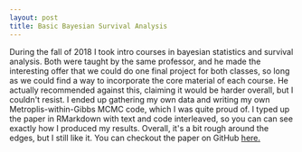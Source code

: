 ```yaml
---
layout: post
title: Basic Bayesian Survival Analysis
---
```


During the fall of 2018 I took intro courses in bayesian statistics and survival analysis.
Both were taught by the same professor, and he made the interesting offer that we could do one final project for both classes,
so long as we could find a way to incorporate the core material of each course.
He actually recommended against this, claiming it would be harder overall, but I couldn't resist.
I ended up gathering my own data and writing my own Metroplis-within-Gibbs MCMC code, which I was quite proud of.
I typed up the paper in RMarkdown with text and code interleaved, so you can can see exactly how I produced my results.
Overall, it's a bit rough around the edges, but I still like it.
You can checkout the paper on GitHub [here.](https://github.com/jnd18/bayesian-survival-final-paper/blob/master/final_project_paper.pdf)
